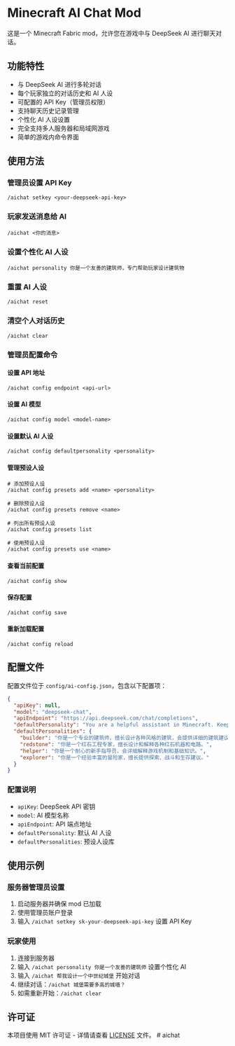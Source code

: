# Minecraft AI Chat Mod

这是一个 Minecraft Fabric mod，允许您在游戏中与 DeepSeek AI 进行聊天对话。

## 功能特性

- 与 DeepSeek AI 进行多轮对话
- 每个玩家独立的对话历史和 AI 人设
- 可配置的 API Key（管理员权限）
- 支持聊天历史记录管理
- 个性化 AI 人设设置
- 完全支持多人服务器和局域网游戏
- 简单的游戏内命令界面

## 使用方法

### 管理员设置 API Key
```
/aichat setkey <your-deepseek-api-key>
```

### 玩家发送消息给 AI
```
/aichat <你的消息>
```

### 设置个性化 AI 人设
```
/aichat personality 你是一个友善的建筑师，专门帮助玩家设计建筑物
```

### 重置 AI 人设
```
/aichat reset
```

### 清空个人对话历史
```
/aichat clear
```

### 管理员配置命令

#### 设置 API 地址
```
/aichat config endpoint <api-url>
```

#### 设置 AI 模型
```
/aichat config model <model-name>
```

#### 设置默认 AI 人设
```
/aichat config defaultpersonality <personality>
```

#### 管理预设人设
```
# 添加预设人设
/aichat config presets add <name> <personality>

# 删除预设人设
/aichat config presets remove <name>

# 列出所有预设人设
/aichat config presets list

# 使用预设人设
/aichat config presets use <name>
```

#### 查看当前配置
```
/aichat config show
```

#### 保存配置
```
/aichat config save
```

#### 重新加载配置
```
/aichat config reload
```

## 配置文件

配置文件位于 `config/ai-config.json`，包含以下配置项：

```json
{
  "apiKey": null,
  "model": "deepseek-chat",
  "apiEndpoint": "https://api.deepseek.com/chat/completions",
  "defaultPersonality": "You are a helpful assistant in Minecraft. Keep responses concise and friendly.",
  "defaultPersonalities": {
    "builder": "你是一个专业的建筑师，擅长设计各种风格的建筑，会提供详细的建筑建议和指导。",
    "redstone": "你是一个红石工程专家，擅长设计和解释各种红石机器和电路。",
    "helper": "你是一个耐心的新手指导员，会详细解释游戏机制和基础知识。",
    "explorer": "你是一个经验丰富的冒险家，擅长提供探索、战斗和生存建议。"
  }
}
```

### 配置说明
- `apiKey`: DeepSeek API 密钥
- `model`: AI 模型名称
- `apiEndpoint`: API 端点地址
- `defaultPersonality`: 默认 AI 人设
- `defaultPersonalities`: 预设人设库

## 使用示例

### 服务器管理员设置

1. 启动服务器并确保 mod 已加载
2. 使用管理员账户登录
3. 输入 `/aichat setkey sk-your-deepseek-api-key` 设置 API Key

### 玩家使用

1. 连接到服务器
2. 输入 `/aichat personality 你是一个友善的建筑师` 设置个性化 AI
3. 输入 `/aichat 帮我设计一个中世纪城堡` 开始对话
4. 继续对话：`/aichat 城堡需要多高的城墙？`
5. 如需重新开始：`/aichat clear`

## 许可证

本项目使用 MIT 许可证 - 详情请查看 [LICENSE](LICENSE) 文件。
#   a i c h a t  
 
